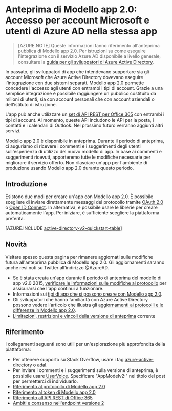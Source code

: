 <properties
	pageTitle="Panoramica del Modello app 2.0 | Microsoft Azure"
	description="Introduzione alla compilazione di app con l'accesso sia per account Microsoft che per Azure Active Directory."
	services="active-directory"
	documentationCenter=""
	authors="dstrockis"
	manager="mbaldwin"
	editor=""/>

<tags
	ms.service="active-directory"
	ms.workload="identity"
	ms.tgt_pltfrm="na"
	ms.devlang="na"
	ms.topic="article"
	ms.date="01/18/2016"
	ms.author="dastrock"/>

# Anteprima di Modello app 2.0: Accesso per account Microsoft e utenti di Azure AD nella stessa app

> [AZURE.NOTE]
	Queste informazioni fanno riferimento all'anteprima pubblica di Modello app 2.0. Per istruzioni su come eseguire l'integrazione con il servizio Azure AD disponibile a livello generale, consultare la [guida per gli sviluppatori di Azure Active Directory](active-directory-developers-guide.md).

In passato, gli sviluppatori di app che intendevano supportare sia gli account Microsoft che Azure Active Directory dovevano eseguire l'integrazione con due sistemi separati. Modello app 2.0 permette concedere l'accesso agli utenti con entrambi i tipi di account. Grazie a una semplice integrazione è possibile raggiungere un pubblico costituito da milioni di utenti, sia con account personali che con account aziendali o dell'istituto di istruzione.

L'app può anche utilizzare un [set di API REST per Office 365](https://msdn.microsoft.com/office/office365/howto/authenticate-Office-365-APIs-using-v2) con entrambi i tipi di account. Al momento, queste API includono le API per la posta, i contatti e i calendari di Outlook. Nel prossimo futuro verranno aggiunti altri servizi. 
<!-- TODO: customer reference article --> 
<!-- Several apps have already begun to bridge the gap between consumer and enterprise accounts, including: [Boomerang](), [TripIt](), & [Uber](). -->

Modello app 2.0 è disponibile in anteprima. Durante il periodo di anteprima, ci auguriamo di ricevere i commenti e i suggerimenti degli utenti sull'esperienza di utilizzo del nuovo modello di app. In base ai commenti e suggerimenti ricevuti, apporteremo tutte le modifiche necessarie per migliorare il servizio offerto. Non rilasciare un'app per l'ambiente di produzione usando Modello app 2.0 durante questo periodo. 
<!-- TODO: Get approval on how it looks  -->

## Introduzione
Esistono due modi per creare un'app con Modello app 2.0. È possibile scegliere di inviare direttamente messaggi del protocollo tramite [OAuth 2.0](active-directory-v2-protocols.md#oauth2-authorization-code-flow) o [Open ID Connect](active-directory-v2-protocols.md#openid-connect-sign-in-flow). In alternativa, è possibile usare le librerie per creare automaticamente l'app. Per iniziare, è sufficiente scegliere la piattaforma preferita. 
<!-- TODO: Finalize this table  -->

[AZURE.INCLUDE [active-directory-v2-quickstart-table](../../includes/active-directory-v2-quickstart-table.md)]

## Novità
Visitare spesso questa pagina per rimanere aggiornati sulle modifiche futura all'anteprima pubblica di Modello app 2.0. Gli aggiornamenti saranno anche resi noti su Twitter all'indirizzo @AzureAD.

- Se è stata creata un'app durante il periodo di anteprima del modello di app v2.0 2015, [verificare le informazioni sulle modifiche al protocollo](active-directory-v2-preview-oidc-changes.md) per assicurarsi che l'app continui a funzionare.
- Informazioni sui [tipi di app che si possono creare con Modello app 2.0](active-directory-v2-flows.md).
- Gli sviluppatori che hanno familiarità con Azure Active Directory possono vedere l'articolo che illustra gli [aggiornamenti ai protocolli e le differenze in Modello app 2.0](active-directory-v2-compare.md).
- [Limitazioni, restrizioni e vincoli della versione di anteprima](active-directory-v2-limitations.md) corrente

## Riferimento
I collegamenti seguenti sono utili per un'esplorazione più approfondita della piattaforma:

- Per ottenere supporto su Stack Overflow, usare i tag [azure-active-directory](http://stackoverflow.com/questions/tagged/azure-active-directory) o [adal](http://stackoverflow.com/questions/tagged/adal).
- Per inviare i commenti e i suggerimenti sulla versione di anteprima, è possibile usare [UserVoice](https://feedback.azure.com/forums/169401-azure-active-directory/). Specificare "AppModelv2:" nel titolo del post per permetterci di individuarlo.
- [Riferimento al protocollo di Modello app 2.0](active-directory-v2-protocols.md)
- [Riferimento al token di Modello app 2.0](active-directory-v2-tokens.md)
- [Riferimento all'API REST di Office 365](https://msdn.microsoft.com/office/office365/howto/authenticate-Office-365-APIs-using-v2)
- [Ambiti e consenso nell'endpoint versione 2](active-directory-v2-scopes.md)

<!-- TODO: These articles
- [ADAL Library Reference]()
- [v2 Endpoint FAQs](active-directory-v2-faq.md)
-->

<!---HONumber=AcomDC_0128_2016-->